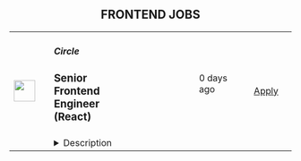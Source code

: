 <div align="center"><h2>FRONTEND JOBS</h2></div><table><tr>
                <td width="100" height="100" rowspan="2">
                    <img src="https://lever-client-logos.s3.us-west-2.amazonaws.com/3b00b20d-12c8-4ed9-ae9e-97d8601567b2-1706111761671.png" width="38px" height="auto">
                </td>
                <td width="300">
                    <h5>Circle</h5>
                    <h3>Senior Frontend Engineer (React)</h3>
                </td>
                <td width="300">
                    <code></code>
                </td>
                <td width="200">
                <text>0 days ago</text>
                </td>
                <td width="100" rowspan="2">
                <a href="https://jobs.lever.co/circleco/9ff0553e-39fa-4c36-be63-3370bccdc42a" align="right" target="_blank">Apply</a>
                </td>
            </tr>
            <tr>
                <td colspan="3">
                <details><summary>Description</summary>
                <div><b style="font-size: 18px">About Us</b></div><div>Circle is building the world’s leading all-in-one platform for online communities. We make it possible for creators, coaches, educators, and businesses to bring together their audience with engaging discussions, live streams, events, chat, courses, and payments — all in one place, all under their own brand.</div><div><br></div><div>We’re proud to be a fully remote company of around 130 (and growing!) team members from 30+ countries around the world. We strive to find exceptional talent, empower them to do their best work, and in turn, have a meaningful impact in their own lives. We don’t track hours, but we manage for outcomes in an a-synchronous culture.</div><div><br></div><div>Twice a year, we bring the whole company together for incredible company retreats in beautiful places around the world!</div><div><br></div><div><b style="font-size: 18px">About the role</b></div><div>We're looking for a Senior Front-end Engineer to join our Marketing Hub team as we aim to make Circle the top choice for creator/brand-led communities. You'll be working on features related to Member Management Areas, Member Invite Flows, Member Sign Up/Authentication, Workflows, and Marketing/Bulk Emails.</div><div><br></div><div>In this role, you will partake in all stages of the development lifecycle, from initial task definition to final deployment. As a senior engineer, you'll break down large epics into actionable tasks, follow through with development and testing, review PRs, push updates to production, and gradually release behind feature flags. Your responsibilities will also include bug-fixing and continuous improvement of the codebase. This role requires a high level of technical proficiency and a strong understanding of software development best practices.</div><div><span style="font-size: 13.3333px">Cash compensation is a starting point, and we want all of our team members to be able to grow in their roles. In addition to equity, benefits and perks, our cash compensation is subject to an annual review and increase on a once per year basis on the hire date anniversary.</span></div><h3>What you'll be doing</h3><li>Work on a frontend architecture written in <a href="http://React.js" class="postings-link">React.js</a>, TypeScript, and <a href="http://Tailwind.js" class="postings-link">Tailwind.js</a>.</li><li>Build critical features and improvements for our web app.</li><li>Improve the quality of our codebase, identify architectural deficiencies, and create achievable paths to solve/evolve them.</li><li>Work closely with Circle's leaders throughout the feature spec + design process.</li><li>Work closely with our designers to design and develop a world-class user experience.</li>,<h3>What you'll need to be successful</h3><li>Strong alignment with our values,&nbsp;<a href="https://www.notion.so/Circle-Careers-223a15ea312c4922b793593d07add7fe?pvs=21" class="postings-link">find our values on our career page</a>&nbsp;if you haven’t read up on them yet.</li><li>You are proficient in English (spoken, written, and reading) at a&nbsp;<a href="https://magoosh.com/english-speaking/english-proficiency-levels-a-guide-to-determining-your-level/" class="postings-link">CEFR Level C2</a>&nbsp;/&nbsp;<a href="https://www.govtilr.org/" class="postings-link">ILR Level 5</a>.</li><li>5+ years of full-stack experience designing and building high-volume, scalable SaaS applications from end-to-end. Strong proficiency in React and TypeScript, with familiarity with Tailwind and Ruby on Rails being nice to haves.</li><li>Experience leading/architecting complex user interfaces and API design.</li><li>Strong judgment and an attention to detail when it comes to architectural, product, design, and process decisions. Your judgment should inspire a high level of trust within the team.</li><li>Multiple years of experience debugging complex issues.</li><li>A desire to work in an environment which values speed of iteration and individual autonomy, while also embracing personal accountability and the ability to collaborate effectively as part of a dynamic team.</li><li>Motivation to understand the business, our users, their requirements, and to deliver results.</li><li>Comfortable in a fast-paced environment with a certain level of ambiguity.</li><li>Great communication skills both in writing and verbal/oral (English).</li><li>Adaptable with the ability to change direction quickly if necessary.</li><li>Familiar with agile software development principles</li><li>Passion for continued learning and a track record of picking up new technologies and skills as you ship high-quality code.</li>,<h3>Bonus points</h3><li>Previous experience working with community platforms.</li><li>Experience working on CRM/Marketing tools or in the creator space.</li><li>Experience at a fast-growing start-up.</li><div><b style="font-size: 18px">The fun stuff</b></div><div><b>Fully remote:</b>&nbsp;work from anywhere in the world!</div><div><b>Autonomy and trust to do your job:</b>&nbsp;we care about outcomes over everything else.</div><div><b>Paid time away:</b>&nbsp;all employees are given 35 days of PTO annually.</div><div><b>Generous U.S. benchmarked compensation</b>&nbsp;and startup equity no matter where you are in the world.*</div><div><b>Awesome medical coverage</b>&nbsp;with 100% coverage for you and your family, or medical reimbursement options where applicable!*</div><div><b>Home office stipend</b>&nbsp;to help you get up and running.</div><div><b>Learning &amp; development stipend</b>&nbsp;to help you level up your professional skills.</div><div><b>Annual bonus potential</b>&nbsp;for roles that don't already receive variable income or commission.</div><div><b>Company retreats:</b>&nbsp;Twice a year, the Circle team gets together for a fully paid company retreat in incredible places around the world! We’ve had past retreats in Colombia, Portugal, and Mexico, with more planned on the horizon.</div><div><b>Check out our&nbsp;<a href="https://careers.circle.so/" class="postings-link">Careers</a>&nbsp;page for more.</b></div><div><span style="font-size: 10px">*</span><i style="font-size: 10px">Your role, location and unique circumstance may affect this.</i></div><div><br></div><div><b>Diversity, Equity &amp; Inclusion</b></div><div>As a fully-remote international company, diversity is baked into our DNA. Here’s how our CEO, Sid Yadav, frames our hiring mission: “let’s find talent in underserved and under-represented corners of the world, set them up to do the best work of their lives, and in turn, change their life.” To achieve this hiring mission, we offer competitive <a href="http://u.s.-benchmarked/" class="postings-link">U.S.-benchmarked</a> compensation no matter where someone’s located in the world, and we proactively seek candidates who expand representation of backgrounds, cultures and lived experiences in our teams.</div><div><br></div><div><b>Equal Employment Opportunity</b></div><div>Circle is an equal opportunity employer and as such, we do not discriminate on the basis of race, color, religion, sex, sexual orientation, gender identity, national origin, age, disability, or any other characteristic protected by applicable laws.</div><div>If you require any accommodations during the recruitment process, please let us know and we will work with you to meet your needs.</div>
                </details>
                </td>
            </tr></table>